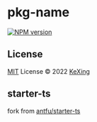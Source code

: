# pkg-name

[![NPM version](https://img.shields.io/npm/v/pkg-name?color=a1b858&label=)](https://www.npmjs.com/package/xxl-job)

## License

[MIT](./LICENSE) License © 2022 [KeXing](https://github.com/ikexing-cn)


## starter-ts
fork from [antfu/starter-ts](https://www.github.com/antfu/starter-ts)